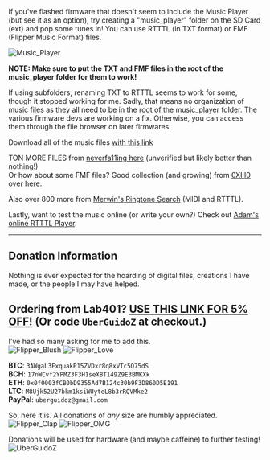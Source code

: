 If you've flashed firmware that doesn't seem to include the Music Player (but see it as an option), try creating a "music_player" folder on the SD Card (ext) and pop some tunes in! You can use RTTTL (in TXT format) or FMF (Flipper Music Format) files.

![Music_Player](https://user-images.githubusercontent.com/57457139/167557437-bb79bdfa-db4c-4964-ac4a-e09cb24f9d71.png)

**NOTE: Make sure to put the TXT and FMF files in the root of the music_player folder for them to work!**

If using subfolders, renaming TXT to RTTTL seems to work for some, though it stopped working for me. Sadly, that means no organization of music files as they all need to be in the root of the music_player folder. The various firmware devs are working on a fix. Otherwise, you can access them through the file browser on later firmwares.

Download all of the music files [with this link](https://uberguidoz.github.io/DownGit/#/home?url=https://github.com/UberGuidoZ/Flipper/tree/main/Music_Player)

TON MORE FILES from [neverfa11ing here](https://github.com/neverfa11ing/FlipperMusicRTTTL) (unverified but likely better than nothing!)<br>
Or how about some FMF files? Good collection (and growing) from [0XIII0 over here](https://github.com/0XIII0/Flipper-Zero/tree/main/music_player/fmf).

Also over 800 more from [Merwin's Ringtone Search](http://ringtone.vulc.in/Default.aspx) (MIDI and RTTTL).

Lastly, want to test the music online (or write your own?) Check out [Adam's online RTTTL Player](https://adamonsoon.github.io/rtttl-play/).

-----

## Donation Information

Nothing is ever expected for the hoarding of digital files, creations I have made, or the people I may have helped.

## Ordering from Lab401? [USE THIS LINK FOR 5% OFF!](https://lab401.com/r?id=vsmgoc) (Or code `UberGuidoZ` at checkout.)

I've had so many asking for me to add this.<br>
![Flipper_Blush](https://user-images.githubusercontent.com/57457139/183561666-4424a3cc-679b-4016-a368-24f7e7ad0a88.jpg) ![Flipper_Love](https://user-images.githubusercontent.com/57457139/183561692-381d37bd-264f-4c88-8877-e58d60d9be6e.jpg)

**BTC**: `3AWgaL3FxquakP15ZVDxr8q8xVTc5Q75dS`<br>
**BCH**: `17nWCvf2YPMZ3F3H1seX8T149Z9E3BMKXk`<br>
**ETH**: `0x0f0003fCB0bD9355Ad7B124c30b9F3D860D5E191`<br>
**LTC**: `M8Ujk52U27bkm1ksiWUyteL8b3rRQVMke2`<br>
**PayPal**: `uberguidoz@gmail.com`

So, here it is. All donations of *any* size are humbly appreciated.<br>
![Flipper_Clap](https://user-images.githubusercontent.com/57457139/183561789-2e853ede-8ef7-41e8-a67c-716225177e5d.jpg) ![Flipper_OMG](https://user-images.githubusercontent.com/57457139/183561787-e21bdc1e-b316-4e67-b327-5129503d0313.jpg)

Donations will be used for hardware (and maybe caffeine) to further testing!<br>
![UberGuidoZ](https://cdn.discordapp.com/emojis/1000632669622767686.gif)